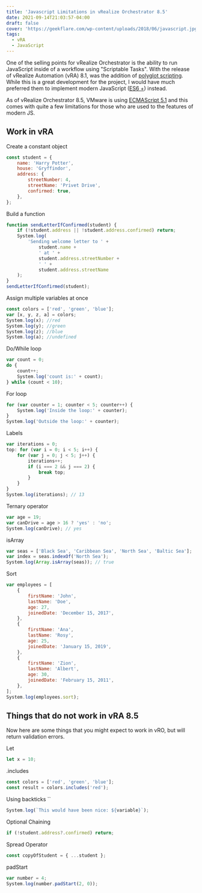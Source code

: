 ```yaml
---
title: 'Javascript Limitations in vRealize Orchestrator 8.5'
date: 2021-09-14T21:03:57-04:00
draft: false
cover: 'https://geekflare.com/wp-content/uploads/2018/06/javascript.jpg'
tags:
  - vRA
  - JavaScript
---
```


One of the selling points for vRealize Orchestrator is the ability to run
JavaScript inside of a workflow using \"Scriptable Tasks\". With the release of
vRealize Automation (vRA) 8.1, was the addition of [polyglot scripting](https://code.vmware.com/samples/7325/vro-polyglot-scripts). While this is a
great development for the project, I would have much preferred them to implement
modern JavaScript ([ES6 +](https://www.w3schools.com/js/js_es6.asp)) instead.

As of vRealize Orchestrator 8.5, VMware is using [ECMAScript 5.1](https://262.ecma-international.org/5.1/) and this comes with quite a few limitations for those who are used to the features of modern JS.

## Work in vRA

Create a constant object

```javascript
const student = {
	name: 'Harry Potter',
	house: 'Gryffindor',
	address: {
		streetNumber: 4,
		streetName: 'Privet Drive',
		confirmed: true,
	},
};
```

Build a function

```javascript
function sendLetterIfConfirmed(student) {
	if (!student.address || !student.address.confirmed) return;
	System.log(
		'Sending welcome letter to ' +
			student.name +
			' at ' +
			student.address.streetNumber +
			' ' +
			student.address.streetName
	);
}
sendLetterIfConfirmed(student);
```

Assign multiple variables at once

```javascript
const colors = ['red', 'green', 'blue'];
var [x, y, z, a] = colors;
System.log(x); //red
System.log(y); //green
System.log(z); //blue
System.log(a); //undefined
```

Do/While loop

```javascript
var count = 0;
do {
	count++;
	System.log('count is:' + count);
} while (count < 10);
```

For loop

```javascript
for (var counter = 1; counter < 5; counter++) {
	System.log('Inside the loop:' + counter);
}
System.log('Outside the loop:' + counter);
```

Labels

```javascript
var iterations = 0;
top: for (var i = 0; i < 5; i++) {
	for (var j = 0; j < 5; j++) {
		iterations++;
		if (i === 2 && j === 2) {
			break top;
		}
	}
}
System.log(iterations); // 13
```

Ternary operator

```javascript
var age = 19;
var canDrive = age > 16 ? 'yes' : 'no';
System.log(canDrive); // yes
```

isArray

```javascript
var seas = ['Black Sea', 'Caribbean Sea', 'North Sea', 'Baltic Sea'];
var index = seas.indexOf('North Sea');
System.log(Array.isArray(seas)); // true
```

Sort

```javascript
var employees = [
	{
		firstName: 'John',
		lastName: 'Doe',
		age: 27,
		joinedDate: 'December 15, 2017',
	},
	{
		firstName: 'Ana',
		lastName: 'Rosy',
		age: 25,
		joinedDate: 'January 15, 2019',
	},
	{
		firstName: 'Zion',
		lastName: 'Albert',
		age: 30,
		joinedDate: 'February 15, 2011',
	},
];
System.log(employees.sort);
```

## Things that do not work in vRA 8.5

Now here are some things that you might expect to work in vRO, but will return
validation errors.

Let

```javascript
let x = 10;
```

.includes

```javascript
const colors = ['red', 'green', 'blue'];
const result = colors.includes('red');
```

Using backticks ``

```javascript
System.log(`This would have been nice: ${variable}`);
```

Optional Chaining

```javascript
if (!student.address?.confirmed) return;
```

Spread Operator

```javascript
const copyOfStudent = { ...student };
```

padStart

```javascript
var number = 4;
System.log(number.padStart(2, 0));
```
